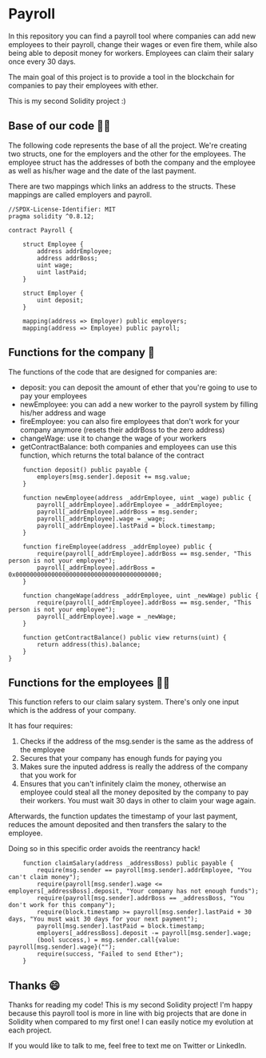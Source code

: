 # Payroll

In this repository you can find a payroll tool where companies can add new employees to their payroll, change their wages or even fire them, while also being able to deposit money for workers. Employees can claim their salary once every 30 days.

The main goal of this project is to provide a tool in the blockchain for companies to pay their employees with ether.

This is my second Solidity project :)

## Base of our code 👨‍💻

The following code represents the base of all the project. We're creating two structs, one for the employers and the other for the employees. The employee struct has the addresses of both the company and the employee as well as his/her wage and the date of the last payment.

There are two mappings which links an address to the structs. These mappings are called employers and payroll.

```
//SPDX-License-Identifier: MIT
pragma solidity ^0.8.12;

contract Payroll {

    struct Employee {
        address addrEmployee;
        address addrBoss;
        uint wage;
        uint lastPaid;
    }

    struct Employer {
        uint deposit;
    }

    mapping(address => Employer) public employers; 
    mapping(address => Employee) public payroll;
```

## Functions for the company 🏦

The functions of the code that are designed for companies are:
* deposit: you can deposit the amount of ether that you're going to use to pay your employees
* newEmployee: you can add a new worker to the payroll system by filling his/her address and wage
* fireEmployee: you can also fire employees that don't work for your company anymore (resets their addrBoss to the zero address)
* changeWage: use it to change the wage of your workers
* getContractBalance: both companies and employees can use this function, which returns the total balance of the contract

```
    function deposit() public payable {
        employers[msg.sender].deposit += msg.value;
    }

    function newEmployee(address _addrEmployee, uint _wage) public {
        payroll[_addrEmployee].addrEmployee = _addrEmployee;
        payroll[_addrEmployee].addrBoss = msg.sender;
        payroll[_addrEmployee].wage = _wage;
        payroll[_addrEmployee].lastPaid = block.timestamp;
    }

    function fireEmployee(address _addrEmployee) public {
        require(payroll[_addrEmployee].addrBoss == msg.sender, "This person is not your employee");
        payroll[_addrEmployee].addrBoss = 0x0000000000000000000000000000000000000000;
    }

    function changeWage(address _addrEmployee, uint _newWage) public {
        require(payroll[_addrEmployee].addrBoss == msg.sender, "This person is not your employee");
        payroll[_addrEmployee].wage = _newWage;
    }

    function getContractBalance() public view returns(uint) {
        return address(this).balance;
    }
}
```

## Functions for the employees 🙋‍♂️

This function refers to our claim salary system. There's only one input which is the address of your company.

It has four requires:

1) Checks if the address of the msg.sender is the same as the address of the employee
2) Secures that your company has enough funds for paying you
3) Makes sure the inputed address is really the address of the company that you work for
4) Ensures that you can't infinitely claim the money, otherwise an employee could steal all the money deposited by the company to pay their workers. You must wait 30 days in other to claim your wage again.

Afterwards, the function updates the timestamp of your last payment, reduces the amount deposited and then transfers the salary to the employee.

Doing so in this specific order avoids the reentrancy hack!

```
    function claimSalary(address _addressBoss) public payable {
        require(msg.sender == payroll[msg.sender].addrEmployee, "You can't claim money");
        require(payroll[msg.sender].wage <= employers[_addressBoss].deposit, "Your company has not enough funds");
        require(payroll[msg.sender].addrBoss == _addressBoss, "You don't work for this company");
        require(block.timestamp >= payroll[msg.sender].lastPaid + 30 days, "You must wait 30 days for your next payment");
        payroll[msg.sender].lastPaid = block.timestamp;
        employers[_addressBoss].deposit -= payroll[msg.sender].wage;
        (bool success,) = msg.sender.call{value: payroll[msg.sender].wage}("");
        require(success, "Failed to send Ether");
    }
```

## Thanks 😄

Thanks for reading my code! This is my second Solidity project! I'm happy because this payroll tool is more in line with big projects that are done in Solidity when compared to my first one! I can easily notice my evolution at each project.

If you would like to talk to me, feel free to text me on Twitter or LinkedIn.